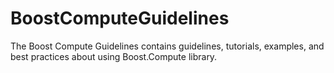 # BoostComputeGuidelines
The Boost Compute Guidelines contains guidelines, tutorials, examples, and best practices about using Boost.Compute library.
